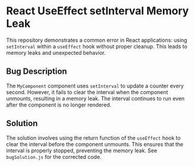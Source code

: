 # React UseEffect setInterval Memory Leak
This repository demonstrates a common error in React applications: using `setInterval` within a `useEffect` hook without proper cleanup. This leads to memory leaks and unexpected behavior.

## Bug Description
The `MyComponent` component uses `setInterval` to update a counter every second. However, it fails to clear the interval when the component unmounts, resulting in a memory leak. The interval continues to run even after the component is no longer rendered.

## Solution
The solution involves using the return function of the `useEffect` hook to clear the interval before the component unmounts.  This ensures that the interval is properly stopped, preventing the memory leak.  See `bugSolution.js` for the corrected code.